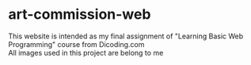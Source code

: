 # art-commission-web

This website is intended as my final assignment of "Learning Basic Web Programming" course from Dicoding.com  
All images used in this project are belong to me